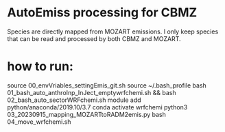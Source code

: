 # AutoEmiss processing for CBMZ
Species are directly mapped from MOZART emissions.
I only keep species that can be read and processed by both CBMZ and MOZART.

# how to run:
source 00_envVriables_settingEmis_git.sh
source ~/.bash_profile
bash 01_bash_auto_anthroInp_InJect_emptywrfchemi.sh && bash 02_bash_auto_sectorWRFchemi.sh
module add python/anaconda/2019.10/3.7
conda activate wrfchemi
python3 03_20230915_mapping_MOZARTtoRADM2emis.py
bash 04_move_wrfchemi.sh
